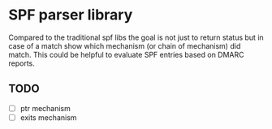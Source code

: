 # SPF parser library

Compared to the traditional spf libs the goal is not just to return status but
in case of a match show which mechanism (or chain of mechanism) did match.
This could be helpful to evaluate SPF entries based on DMARC reports.

## TODO

- [ ] ptr mechanism
- [ ] exits mechanism
